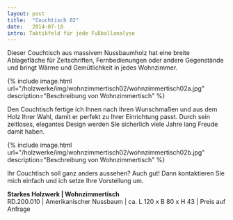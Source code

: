 ```yaml
---
layout: post
title:  "Couchtisch 02"
date:   2014-07-18
intro: Taktikfeld für jede Fußballanalyse
---
```


Dieser Couchtisch aus massivem Nussbaumholz hat eine breite Ablagefläche für Zeitschriften, 
Fernbedienungen oder andere Gegenstände und bringt Wärme und Gemütlichkeit in jedes Wohnzimmer.

{% include image.html url="/holzwerke/img/wohnzimmertisch02/wohnzimmertisch02a.jpg" description="Beschreibung von Wohnzimmertisch" %}

Den Couchtisch fertige ich Ihnen nach Ihren Wunschmaßen und aus dem Holz Ihrer Wahl, 
damit er perfekt zu Ihrer Einrichtung passt. Durch sein zeitloses, 
elegantes Design werden Sie sicherlich viele Jahre lang Freude damit haben. 

{% include image.html url="/holzwerke/img/wohnzimmertisch02/wohnzimmertisch02b.jpg" description="Beschreibung von Wohnzimmertisch" %}

Ihr Couchtisch soll ganz anders aussehen? 
Auch gut! Dann kontaktieren Sie mich einfach und ich setze Ihre Vorstellung um.


**Starkes Holzwerk \| Wohnzimmertisch**       
	RD.200.010  \| 	Amerikanischer Nussbaum \| ca. L 120 x B 80 x H 43 \| Preis auf Anfrage